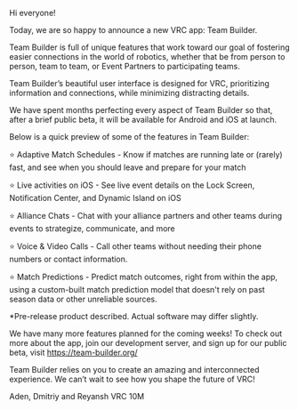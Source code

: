 Hi everyone!

Today, we are so happy to announce a new VRC app: Team Builder.

Team Builder is full of unique features that work toward our goal of fostering easier connections in the world of robotics, whether that be from person to person, team to team, or Event Partners to participating teams.

Team Builder’s beautiful user interface is designed for VRC, prioritizing information and connections, while minimizing distracting details. 

We have spent months perfecting every aspect of Team Builder so that, after a brief public beta, it will be available for Android and iOS at launch.

Below is a quick preview of some of the features in Team Builder:

⭐  Adaptive Match Schedules - Know if matches are running late or (rarely) fast, and see when you should leave and prepare for your match

⭐  Live activities on iOS - See live event details on the Lock Screen, Notification Center, and Dynamic Island on iOS

⭐  Alliance Chats - Chat with your alliance partners and other teams during events to strategize, communicate, and more

⭐  Voice & Video Calls - Call other teams without needing their phone numbers or contact information.

⭐  Match Predictions - Predict match outcomes, right from within the app, using a custom-built match prediction model that doesn't rely on past season data or other unreliable sources.

*Pre-release product described. Actual software may differ slightly.

We have many more features planned for the coming weeks! To check out more about the app, join our development server, and sign up for our public beta, visit https://team-builder.org/

Team Builder relies on you to create an amazing and interconnected experience. We can’t wait to see how you shape the future of VRC!

Aden, Dmitriy and Reyansh
VRC 10M

